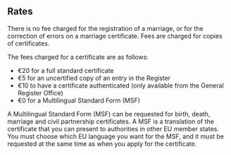 ##  Rates

There is no fee charged for the registration of a marriage, or for the
correction of errors on a marriage certificate. Fees are charged for copies of
certificates.

The fees charged for a certificate are as follows:

  * €20 for a full standard certificate 
  * €5 for an uncertified copy of an entry in the Register 
  * €10 to have a certificate authenticated (only available from the General Register Office) 
  * €0 for a Multilingual Standard Form (MSF) 

A Multilingual Standard Form (MSF) can be requested for birth, death, marriage
and civil partnership certificates. A MSF is a translation of the certificate
that you can present to authorities in other EU member states. You must choose
which EU language you want for the MSF, and it must be requested at the same
time as when you apply for the certificate.
